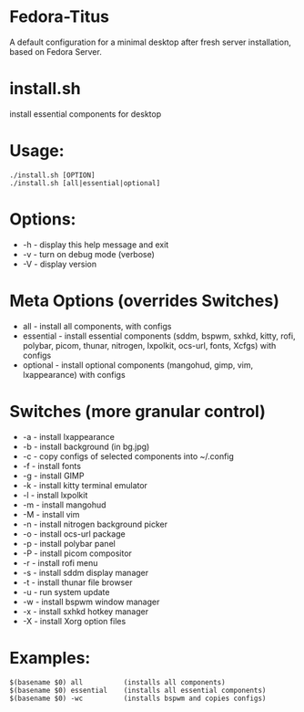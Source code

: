 # Fedora-Titus

A default configuration for a minimal desktop after fresh server installation, based on Fedora Server.

# install.sh

install essential components for desktop

# Usage:

    ./install.sh [OPTION] 
    ./install.sh [all|essential|optional] 

# Options:

- -h - display this help message and exit
- -v - turn on debug mode (verbose) 
- -V - display version 

# Meta Options (overrides Switches)

- all - install all components, with configs 
- essential - install essential components (sddm, bspwm, sxhkd, kitty, rofi, 
            polybar, picom, thunar, nitrogen, lxpolkit, ocs-url, fonts, Xcfgs)
            with configs 
- optional - install optional components (mangohud, gimp, vim, lxappearance) 
            with configs 

# Switches (more granular control) 

- -a  -  install lxappearance 
- -b  -  install background (in bg.jpg) 
- -c  -  copy configs of selected components into ~/.config 
- -f  -  install fonts
- -g  -  install GIMP
- -k  -  install kitty terminal emulator 
- -l  -  install lxpolkit 
- -m  -  install mangohud 
- -M  -  install vim 
- -n  -  install nitrogen background picker 
- -o  -  install ocs-url package 
- -p  -  install polybar panel 
- -P  -  install picom compositor 
- -r  -  install rofi menu 
- -s  -  install sddm display manager 
- -t  -  install thunar file browser 
- -u  -  run system update 
- -w  -  install bspwm window manager 
- -x  -  install sxhkd hotkey manager 
- -X  -  install Xorg option files

# Examples:

    $(basename $0) all          (installs all components) 
    $(basename $0) essential    (installs all essential components) 
    $(basename $0) -wc          (installs bspwm and copies configs) 
